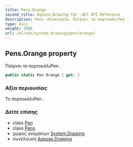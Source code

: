 ```yaml
---
title: Pens.Orange
second_title: Aspose.Drawing for .NET API Reference
description: Pens ιδιοκτησία. Παίρνει το πορτοκάλιPen .
type: docs
weight: 1000
url: /el/net/system.drawing/pens/orange/
---
```

## Pens.Orange property

Παίρνει το πορτοκάλιPen .

```csharp
public static Pen Orange { get; }
```

### Αξία περιουσίας

Το πορτοκάλιPen .

### Δείτε επίσης

* class [Pen](../../pen/)
* class [Pens](../)
* χώρος ονομάτων [System.Drawing](../../pens/)
* συνέλευση [Aspose.Drawing](../../../)


